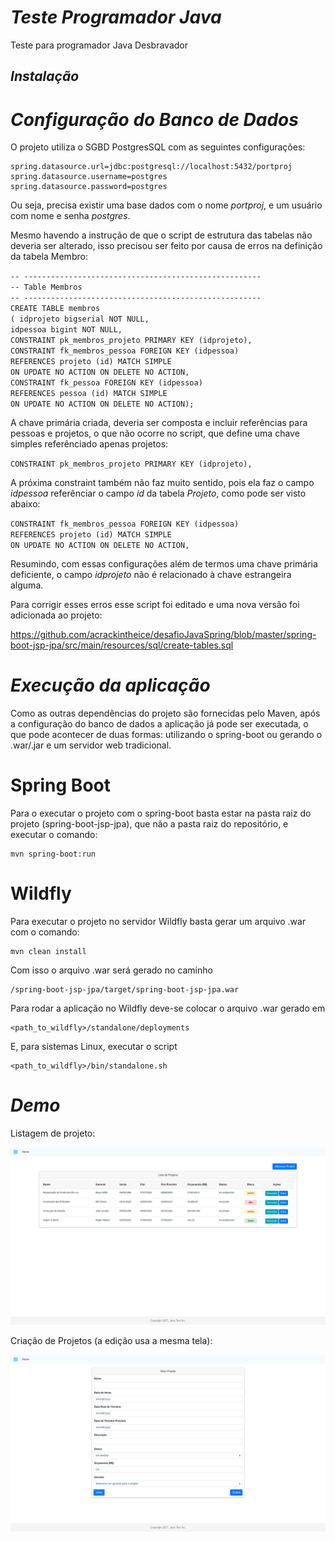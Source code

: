# *Teste Programador Java* #
Teste para programador Java Desbravador

## *Instalação* ##

# *Configuração do Banco de Dados* #

O projeto utiliza o SGBD PostgresSQL com as seguintes configurações:
```
spring.datasource.url=jdbc:postgresql://localhost:5432/portproj
spring.datasource.username=postgres
spring.datasource.password=postgres
```

Ou seja, precisa existir uma base dados com o nome *portproj*, e um usuário com nome e senha *postgres*.

Mesmo havendo a instrução de que o script de estrutura das tabelas não deveria ser alterado, isso precisou ser feito por causa de erros na definição da tabela Membro:

`-- -----------------------------------------------------`<br/>
`-- Table Membros`<br/>
`-- -----------------------------------------------------`<br/>
`CREATE TABLE membros`<br/>
`( idprojeto bigserial NOT NULL, `<br/>
`idpessoa bigint NOT NULL,  `<br/>
`CONSTRAINT pk_membros_projeto PRIMARY KEY (idprojeto),`<br/>
`CONSTRAINT fk_membros_pessoa FOREIGN KEY (idpessoa)`<br/>
`REFERENCES projeto (id) MATCH SIMPLE`<br/>
`ON UPDATE NO ACTION ON DELETE NO ACTION,`<br/>
`CONSTRAINT fk_pessoa FOREIGN KEY (idpessoa)`<br/>
`REFERENCES pessoa (id) MATCH SIMPLE`<br/>
`ON UPDATE NO ACTION ON DELETE NO ACTION);`<br/>

A chave primária criada, deveria ser composta e incluir referências para pessoas e projetos, o que não ocorre no script, que define uma chave simples referênciado apenas projetos:

`CONSTRAINT pk_membros_projeto PRIMARY KEY (idprojeto),`

A próxima constraint também não faz muito sentido, pois ela faz o campo *idpessoa* referênciar o campo *id* da tabela *Projeto*, como pode ser visto abaixo:

`CONSTRAINT fk_membros_pessoa FOREIGN KEY (idpessoa)`<br/>
`REFERENCES projeto (id) MATCH SIMPLE`<br/>
`ON UPDATE NO ACTION ON DELETE NO ACTION,`

Resumindo, com essas configurações além de termos uma chave primária deficiente, o campo *idprojeto* não é relacionado à chave estrangeira alguma.

Para corrigir esses erros esse script foi editado e uma nova versão foi adicionada ao projeto:

https://github.com/acrackintheice/desafioJavaSpring/blob/master/spring-boot-jsp-jpa/src/main/resources/sql/create-tables.sql

# *Execução da aplicação* #

Como as outras dependências do projeto são fornecidas pelo Maven, após a configuração do banco de dados a aplicação já pode ser executada, o que pode acontecer de duas formas: utilizando o spring-boot ou gerando o .war/.jar e um servidor web tradicional.

# Spring Boot #

Para o executar o projeto com o spring-boot basta estar na pasta raiz do projeto (spring-boot-jsp-jpa), que não  a pasta raiz do repositório, e executar o comando:
```
mvn spring-boot:run
```

# Wildfly #
Para executar o projeto no servidor Wildfly basta gerar um arquivo .war com o comando:
```
mvn clean install
```
Com isso o arquivo .war será gerado no caminho 
```
/spring-boot-jsp-jpa/target/spring-boot-jsp-jpa.war
```
Para rodar a aplicação no Wildfly deve-se colocar o arquivo .war gerado em
```
<path_to_wildfly>/standalone/deployments
```
E, para sistemas Linux, executar o script
```
<path_to_wildfly>/bin/standalone.sh
```

# *Demo* #

Listagem de projeto:

![Demo Image](lista-projetos.png)


Criação de Projetos (a edição usa a mesma tela):

![Demo Image](novo-projeto.png)

